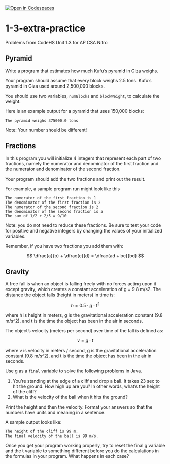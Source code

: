 [![Open in Codespaces](https://classroom.github.com/assets/launch-codespace-2972f46106e565e64193e422d61a12cf1da4916b45550586e14ef0a7c637dd04.svg)](https://classroom.github.com/open-in-codespaces?assignment_repo_id=15799807)
# 1-3-extra-practice
Problems from CodeHS Unit 1.3 for AP CSA Nitro

## Pyramid
Write a program that estimates how much Kufu’s pyramid in Giza weighs.

Your program should assume that every block weighs 2.5 tons. Kufu’s pyramid in Giza used around 2,500,000 blocks.

You should use two variables, `numBlocks` and `blockWeight`, to calculate the weight.

Here is an example output for a pyramid that uses 150,000 blocks:
```
The pyramid weighs 375000.0 tons
```
Note: Your number should be different!

## Fractions
In this program you will initialize 4 integers that represent each part of two fractions, namely the numerator and denominator of the first fraction and the numerator and denominator of the second fraction.

Your program should add the two fractions and print out the result.

For example, a sample program run might look like this
```
The numerator of the first fraction is 1
The denominator of the first fraction is 2
The numerator of the second fraction is 2
The denominator of the second fraction is 5
The sum of 1/2 + 2/5 = 9/10
```
Note: you do not need to reduce these fractions. Be sure to test your code for positive and negative integers by changing the values of your initialized variables.

Remember, if you have two fractions you add them with:

$$ \dfrac{a}{b} + \dfrac{c}{d} = \dfrac{ad + bc}{bd} $$

## Gravity
A free fall is when an object is falling freely with no forces acting upon it except gravity, which creates a constant acceleration of g = 9.8 m/s2. The distance the object falls (height in meters) in time is:

$$h = 0.5 \cdot g \cdot t^2$$

where h is height in meters, g is the gravitational acceleration constant (9.8 m/s^2), and t is the time the object has been in the air in seconds.

The object’s velocity (meters per second) over time of the fall is defined as:

$$ v = g \cdot t $$

where v is velocity in meters / second, g is the gravitational acceleration constant (9.8 m/s^2), and t is the time the object has been in the air in seconds.

Use g as a `final` variable to solve the following problems in Java.

1. You’re standing at the edge of a cliff and drop a ball. It takes 23 sec to hit the ground. How high up are you? In other words, what’s the height of the cliff?
2. What is the velocity of the ball when it hits the ground?

Print the height and then the velocity. Format your answers so that the numbers have units and meaning in a sentence.

A sample output looks like:
```
The height of the cliff is 99 m.
The final velocity of the ball is 99 m/s.
```
Once you get your program working properly, try to reset the final g variable and the t variable to something different before you do the calculations in the formulas in your program. What happens in each case?
